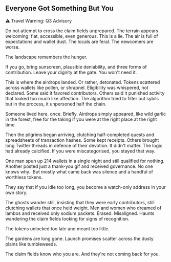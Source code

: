 ## Everyone Got Something But You  

⚠ Travel Warning: Q3 Advisory  

Do  not attempt to cross the claim fields unprepared. The terrain appears welcoming: flat, accessible, even generous. This is a lie. The air is full of expectations and wallet dust. The locals are feral. The newcomers are worse.  

The landscape remembers the hunger.  

If you go, bring sunscreen, plausible deniability, and three forms of contribution. Leave your dignity at the gate. You won't need it.  

This is where the airdrops landed. Or rather, detonated. Tokens scattered across wallets like pollen, or shrapnel. Eligibility was whispered, not declared. Some said it favored contributors. Others said it punished activity that looked too much like affection. The algorithm tried to filter out sybils but in the process, it unpersoned half the chain.  

Someone lived here, once. Briefly. Airdrops simply appeared, like wild garlic in the forest, free for the taking if you were at the right place at the right time.  

Then the pilgrims began arriving, clutching half-completed quests and spreadsheets of transaction hashes. Some kept receipts. Others brought long Twitter threads in defence of their devotion. It didn't matter. The logic had already calcified. If you were miscategorised, you stayed that way.  

One man spun up 214 wallets in a single night and still qualified for nothing. Another posted just a thank-you gif and received governance. No one knows why.  But mostly what came back was silence and a handful of worthless tokens.  

They say that if you idle too long, you become a watch-only address in your own story.  

The ghosts wander still, insisting that they were early contributors, still clutching wallets that once held weight. Men and women who dreamed of lambos and received only sodium packets. Erased. Misaligned. Haunts wandering the claim fields looking for signs of recognition.   

The tokens unlocked too late and meant too little.

The gardens are long gone. Launch promises scatter across the dusty plains like tumbleweeds.  

The claim fields know who you are. And they're not coming back for you.  
